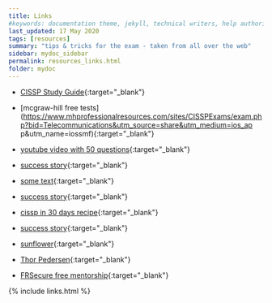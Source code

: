 ```yaml
---
title: Links
#keywords: documentation theme, jekyll, technical writers, help authoring tools, hat replacements
last_updated: 17 May 2020
tags: [resources]
summary: "tips & tricks for the exam - taken from all over the web"
sidebar: mydoc_sidebar
permalink: resources_links.html
folder: mydoc
---
```



- [CISSP Study Guide](https://simonowens157.gitlab.io/cissp/){:target="_blank"}

- [mcgraw-hill free tests](https://www.mhprofessionalresources.com/sites/CISSPExams/exam.php?bid=Telecommunications&utm_source=share&utm_medium=ios_ap
p&utm_name=iossmf){:target="_blank"}

- [youtube video with 50 questions](https://www.youtube.com/watch?v=-21VY4IDzew&feature=youtu.be&utm_source=share&utm_medium=ios_app&utm_name=iossmf){:target="_blank"}


- [success story](https://satiex.net/2019/10/25/certified-information-systems-security-professional/){:target="_blank"}
- [some text](https://luc.desfosses.fr/CISSP/){:target="_blank"}
- [success story](https://www.securityartwork.es/2019/04/05/cissp-certificate-ii-personal-experience/){:target="_blank"}
- [cissp in 30 days recipe](https://www.linkedin.com/pulse/cissp-easy-way-30-day-plan-jeremiah-walker/){:target="_blank"}
- [success story](https://medium.com/@tho.le/my-passing-cissp-recipe-may-2019-8d8f893e77e3){:target="_blank"}
- [sunflower](https://github.com/so87/CISSP-Study-Guide/blob/master/StudyNotes.pdf){:target="_blank"}
- [Thor Pedersen](https://thorteaches.com/){:target="_blank"}
- [FRSecure free mentorship](https://frsecure.com/cissp-mentor-program/){:target="_blank"}


{% include links.html %}
